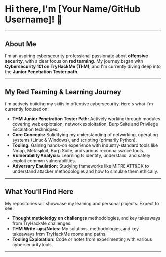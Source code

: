 # Hi there, I'm [Your Name/GitHub Username]! 👋

---

## About Me

I'm an aspiring cybersecurity professional passionate about **offensive security**, with a clear focus on **red teaming**. My journey began with **Cybersecurity 101 on TryHackMe (THM)**, and I'm currently diving deep into the **Junior Penetration Tester path**.

---

## My Red Teaming & Learning Journey

I'm actively building my skills in offensive cybersecurity. Here's what I'm currently focused on:

* **THM Junior Penetration Tester Path:** Actively working through modules covering web explotaion, network exploitation, Burp Suite and Privilege Escalation techniques.
* **Core Concepts:** Solidifying my understanding of networking, operating systems (Linux & Windows), and scripting (primarily Python).
* **Tooling:** Gaining hands-on experience with industry-standard tools like Nmap, Metasploit, Burp Suite, and various reconnaissance tools.
* **Vulnerability Analysis:** Learning to identify, understand, and safely exploit common vulnerabilities.
* **Adversary Emulation:** Studying frameworks like MITRE ATT&CK to understand attacker methodologies and how to simulate them ethically.

---

## What You'll Find Here

My repositories will showcase my learning and personal projects. Expect to see:
* **Thought metholedgy on challenges** methodologies, and key takeaways from TryHackMe challenges.
* **THM Write-ups/Notes:** My solutions, methodologies, and key takeaways from TryHackMe rooms and paths.
* **Tooling Exploration:** Code or notes from experimenting with various cybersecurity tools.

---





<!--
**marThing/marThing** is a ✨ _special_ ✨ repository because its `README.md` (this file) appears on your GitHub profile.

Here are some ideas to get you started:

- 🔭 I’m currently working on ...
- 🌱 I’m currently learning ...
- 👯 I’m looking to collaborate on ...
- 🤔 I’m looking for help with ...
- 💬 Ask me about ...
- 📫 How to reach me: ...
- 😄 Pronouns: ...
- ⚡ Fun fact: ...
-->

